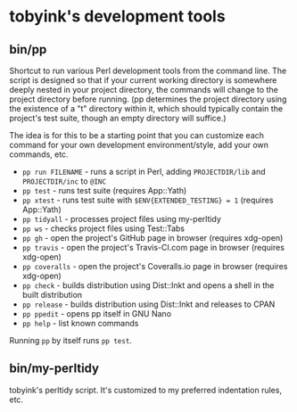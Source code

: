 # tobyink's development tools

## bin/pp

Shortcut to run various Perl development tools from the command line. The script is designed so that if your current working directory is somewhere deeply nested in your project directory, the commands will change to the project directory before running. (pp determines the project directory using the existence of a "t" directory within it, which should typically contain the project's test suite, though an empty directory will suffice.)

The idea is for this to be a starting point that you can customize each command for your own development environment/style, add your own commands, etc.

* `pp run FILENAME` - runs a script in Perl, adding `PROJECTDIR/lib` and `PROJECTDIR/inc` to `@INC`
* `pp test` - runs test suite (requires App::Yath)
* `pp xtest` - runs test suite with `$ENV{EXTENDED_TESTING} = 1` (requires App::Yath)
* `pp tidyall` - processes project files using my-perltidy
* `pp ws` - checks project files using Test::Tabs
* `pp gh` - open the project's GitHub page in browser (requires xdg-open)
* `pp travis` - open the project's Travis-CI.com page in browser (requires xdg-open)
* `pp coveralls` - open the project's Coveralls.io page in browser (requires xdg-open)
* `pp check` - builds distribution using Dist::Inkt and opens a shell in the built distribution
* `pp release` - builds distribution using Dist::Inkt and releases to CPAN
* `pp ppedit` - opens pp itself in GNU Nano
* `pp help` - list known commands

Running `pp` by itself runs `pp test`.

## bin/my-perltidy

tobyink's perltidy script. It's customized to my preferred indentation rules, etc.
